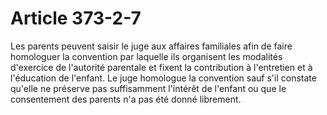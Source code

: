 # Article 373-2-7

Les parents peuvent saisir le juge aux affaires familiales afin de faire homologuer la convention par laquelle ils organisent les modalités d'exercice de l'autorité parentale et fixent la contribution à l'entretien et à l'éducation de l'enfant.   Le juge homologue la convention sauf s'il constate qu'elle ne préserve pas suffisamment l'intérêt de l'enfant ou que le consentement des parents n'a pas été donné librement.